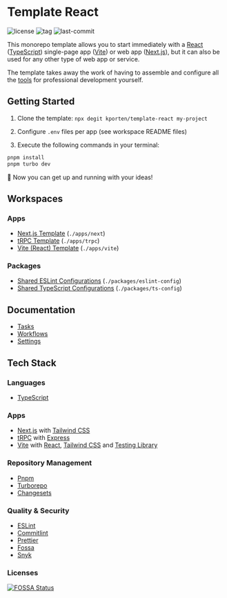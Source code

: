 # Template React

![license](https://img.shields.io/github/license/kporten/template-react?style=for-the-badge)
![tag](https://img.shields.io/github/v/tag/kporten/template-react?style=for-the-badge)
![last-commit](https://img.shields.io/github/last-commit/kporten/template-react?style=for-the-badge)

This monorepo template allows you to start immediately with a [React](https://reactjs.org) ([TypeScript](https://www.typescriptlang.org)) single-page app ([Vite](https://vitejs.dev)) or web app ([Next.js](https://nextjs.org)), but it can also be used for any other type of web app or service.

The template takes away the work of having to assemble and configure all the [tools](#tech-stack) for professional development yourself.

## Getting Started

1. Clone the template: `npx degit kporten/template-react my-project`

2. Configure `.env` files per app (see workspace README files)

3. Execute the following commands in your terminal:

```sh
pnpm install
pnpm turbo dev
```

:rocket: Now you can get up and running with your ideas!

## Workspaces

### Apps

- [Next.js Template](./apps/next/README.md) (`./apps/next`)
- [tRPC Template](./apps/trpc/README.md) (`./apps/trpc`)
- [Vite (React) Template](./apps/vite/README.md) (`./apps/vite`)

### Packages

- [Shared ESLint Configurations](./packages/eslint-config/README.md) (`./packages/eslint-config`)
- [Shared TypeScript Configurations](./packages/ts-config/README.md) (`./packages/ts-config`)

## Documentation

- [Tasks](./docs/tasks.md)
- [Workflows](./docs/workflows.md)
- [Settings](./docs/settings.md)

## Tech Stack

### Languages

- [TypeScript](https://www.typescriptlang.org)

### Apps

- [Next.js](https://nextjs.org) with [Tailwind CSS](https://tailwindcss.com)
- [tRPC](https://trpc.io) with [Express](https://expressjs.com)
- [Vite](https://vitejs.dev) with [React](https://reactjs.org), [Tailwind CSS](https://tailwindcss.com) and [Testing Library](https://testing-library.com)

### Repository Management

- [Pnpm](https://pnpm.io)
- [Turborepo](https://turborepo.org)
- [Changesets](https://github.com/changesets/changesets)

### Quality & Security

- [ESLint](https://eslint.org)
- [Commitlint](https://commitlint.js.org)
- [Prettier](https://prettier.io)
- [Fossa](https://fossa.com)
- [Snyk](https://snyk.io)

### Licenses

[![FOSSA Status](https://app.fossa.com/api/projects/custom%2B27173%2Fgithub.com%2Fkporten%2Ftemplate-react.svg?type=large)](https://app.fossa.com/projects/custom%2B27173%2Fgithub.com%2Fkporten%2Ftemplate-react?ref=badge_large)
